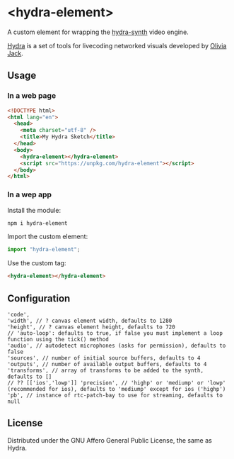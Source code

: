 <!-- ![Logo](/logo.png) -->

# \<hydra-element>

A custom element for wrapping the [hydra-synth](https://github.com/ojack/hydra-synth) video engine.

[Hydra](https://github.com/ojack/hydra) is a set of tools for livecoding networked visuals developed by [Olivia Jack](https://ojack.xyz/).

## Usage

### In a web page

```html
<!DOCTYPE html>
<html lang="en">
  <head>
    <meta charset="utf-8" />
    <title>My Hydra Sketch</title>
  </head>
  <body>
    <hydra-element></hydra-element>
    <script src="https://unpkg.com/hydra-element"></script>
  </body>
</html>
```

### In a wep app

Install the module:

```bash
npm i hydra-element
```

Import the custom element:

```js
import "hydra-element";
```

Use the custom tag:

```html
<hydra-element></hydra-element>
```

## Configuration

```
'code',
'width', // ? canvas element width, defaults to 1280
'height', // ? canvas element height, defaults to 720
// 'auto-loop': defaults to true, if false you must implement a loop function using the tick() method
'audio', // autodetect microphones (asks for permission), defaults to false
'sources', // number of initial source buffers, defaults to 4
'outputs', // number of available output buffers, defaults to 4
'transforms', // array of transforms to be added to the synth, defaults to []
// ?? [['ios','lowp']] 'precision', // 'highp' or 'mediump' or 'lowp' (recommended for ios), defaults to 'mediump' except for ios ('highp')
'pb', // instance of rtc-patch-bay to use for streaming, defaults to null
```

## License

Distributed under the GNU Affero General Public License, the same as Hydra.
